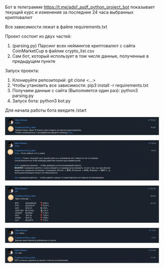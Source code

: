 Бот в телеграмме https://t.me/adsf_asdf_python_project_bot показывает текущий курс и изменения за последние 24 часа выбранных криптовалют

Все зависимости лежат в файле requirements.txt

Проект состоит из двух частей:
1) (parsing.py) Парсинг всех неймингов криптовалют с сайта CoinMarketCup в файлик crypto_list.csv
2) Сам бот, который использует в том числе данные, полученные в предыдущем пункте

Запуск проекта:
1) Клонируйте репозиторий: git clone <...>
2) Чтобы утановить все зависимости: pip3 install -r requirements.txt
3) Получаем данные с сайта (Выполняется один раз): python3 parsing.py
4) Запуск бота: python3 bot.py

Для начала работы бота введите /start

![Image alt](https://github.com/fomaivan/python_telegram_bot/blob/main/images/start.png) 

![Image alt](https://github.com/fomaivan/python_telegram_bot/blob/main/images/help.png)

![Image alt](https://github.com/fomaivan/python_telegram_bot/blob/main/images/all.png)

![Image alt](https://github.com/fomaivan/python_telegram_bot/blob/main/images/add.png)

![Image alt](https://github.com/fomaivan/python_telegram_bot/blob/main/images/del.png)

